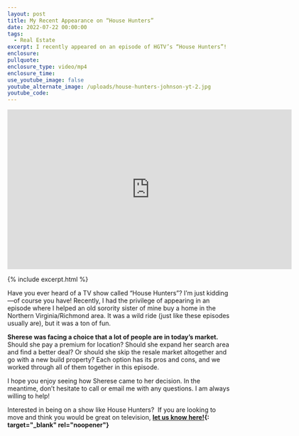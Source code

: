 ```yaml
---
layout: post
title: My Recent Appearance on “House Hunters”
date: 2022-07-22 00:00:00
tags:
  - Real Estate
excerpt: I recently appeared on an episode of HGTV’s “House Hunters”!
enclosure:
pullquote:
enclosure_type: video/mp4
enclosure_time:
use_youtube_image: false
youtube_alternate_image: /uploads/house-hunters-johnson-yt-2.jpg
youtube_code:
---
```

<iframe title="vimeo-player" src="https://player.vimeo.com/video/733714181?h=8c0f1ee6db" width="640" height="360" frameborder="0" allowfullscreen=""></iframe>

{% include excerpt.html %}

Have you ever heard of a TV show called “House Hunters”? I’m just kidding—of course you have\! Recently, I had the privilege of appearing in an episode where I helped an old sorority sister of mine buy a home in the Northern Virginia/Richmond area. It was a wild ride (just like these episodes usually are), but it was a ton of fun.&nbsp;

**Sherese was facing a choice that a lot of people are in today’s market.** Should she pay a premium for location? Should she expand her search area and find a better deal? Or should she skip the resale market altogether and go with a new build property? Each option has its pros and cons, and we worked through all of them together in this episode.&nbsp;

I hope you enjoy seeing how Sherese came to her decision. In the meantime, don’t hesitate to call or email me with any questions. I am always willing to help\!

Interested in being on a show like House Hunters? &nbsp;If you are looking to move and think you would be great on television, **[let us know here\!](https://aj-team-tv.paperform.co/){: target="_blank" rel="noopener"}**
